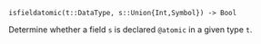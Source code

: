 ```
isfieldatomic(t::DataType, s::Union{Int,Symbol}) -> Bool
```

Determine whether a field `s` is declared `@atomic` in a given type `t`.
